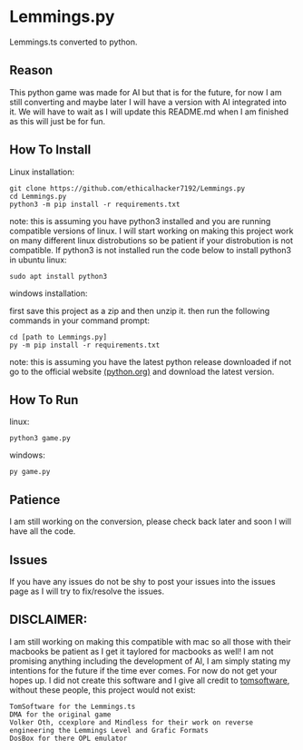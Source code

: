 # Lemmings.py
Lemmings.ts converted to python.

## Reason
This python game was made for AI but that is for the future, for now I am still converting and maybe later I will have a version with AI integrated into it. We will have to wait as I will update this README.md when I am finished as this will just be for fun.

## How To Install
Linux installation:

    git clone https://github.com/ethicalhacker7192/Lemmings.py
    cd Lemmings.py
    python3 -m pip install -r requirements.txt

note:
this is assuming you have python3 installed and you are running compatible versions of linux. I will start working on making this project work on many different linux distrobutions so be patient if your distrobution is not compatible. If python3 is not installed run the code below to install python3 in ubuntu linux:

    sudo apt install python3

windows installation:

first save this project as a zip and then unzip it. then run the following commands in your command prompt:

    cd [path to Lemmings.py]
    py -m pip install -r requirements.txt

note: this is assuming you have the latest python release downloaded if not go to the official website <a href="https://python.org/downloads">(python.org)</a> and download the latest version.
    
    
## How To Run
linux:

    python3 game.py
windows:

    py game.py


## Patience
I am still working on the conversion, please check back later and soon I will have all the code.

## Issues
If you have any issues do not be shy to post your issues into the issues page as I will try to fix/resolve the issues.

## DISCLAIMER: 
I am still working on making this compatible with mac so all those with their macbooks be patient as I get it taylored for macbooks as well!
I am not promising anything including the development of AI, I am simply stating my intentions for the future if the time ever comes. For now do not get your hopes up.
I did not create this software and I give all credit to <a href="https://github.com/tomsoftware">tomsoftware</a>, without these people, this project would not exist: 

    TomSoftware for the Lemmings.ts
    DMA for the original game
    Volker Oth, ccexplore and Mindless for their work on reverse engineering the Lemmings Level and Grafic Formats
    DosBox for there OPL emulator
